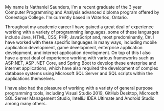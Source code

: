 My name is Nathaniel Saunders, I'm a recent graduate of the 3 year Computer Programming and Analysis advanced diploma program offered by Conestoga College. 
I'm currently based in Waterloo, Ontario.

Throughout my academic career I have gained a great deal of experience working with a variety of programming languages, some of these languages include
Java, HTML, CSS, PHP, JavaScript and, most predominantly, C#. I have worked with these specific languages in many ways, including mobile application 
development, game development, enterprise application development, and internet application development. On top of this I also have a great deal of experience 
working with various frameworks such as ASP.NET, ASP .NET Core, and Spring Boot to develop these enterprise and internet applications, which have also required
the development of complex database systems using Microsoft SQL Server and SQL scripts within the applications themselves.

I have also had the pleasure of working with a variety of general purpose programming tools, including Visual Studio 2019, GitHub Desktop, Microsoft SQL Server 
Management Studio, IntelliJ IDEA Ultimate and Android Studio among many others.

